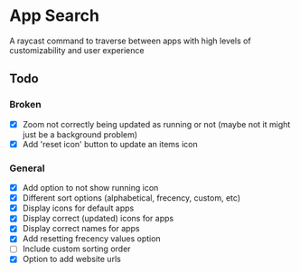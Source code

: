 # App Search

A raycast command to traverse between apps with high levels of customizability and user experience

## Todo

### Broken

- [x] Zoom not correctly being updated as running or not (maybe not it might just be a background problem)
- [x] Add 'reset icon' button to update an items icon

### General

- [x] Add option to not show running icon
- [x] Different sort options (alphabetical, frecency, custom, etc)
- [x] Display icons for default apps
- [x] Display correct (updated) icons for apps
- [x] Display correct names for apps
- [x] Add resetting frecency values option
- [ ] Include custom sorting order
- [x] Option to add website urls
